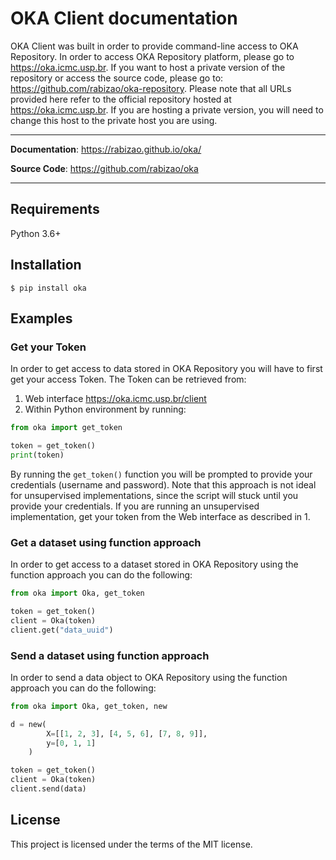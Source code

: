 # OKA Client documentation

OKA Client was built in order to provide command-line access to OKA Repository. In order to access OKA Repository platform, please go to <a href="https://oka.icmc.usp.br" target="_blank">https://oka.icmc.usp.br</a>. If you want to host a private version of the repository or access the source code, please go to: <a href="https://github.com/rabizao/oka-repository" target="_blank">https://github.com/rabizao/oka-repository</a>. 
Please note that all URLs provided here refer to the official repository hosted at <a href="https://oka.icmc.usp.br" target="_blank">https://oka.icmc.usp.br</a>. If you are hosting a private version, you will need to change this host to the private host you are using.

---

**Documentation**: <a href="https://rabizao.github.io/oka/" target="_blank">https://rabizao.github.io/oka/</a>

**Source Code**: <a href="https://github.com/rabizao/oka" target="_blank">https://github.com/rabizao/oka</a>

---

## Requirements

Python 3.6+

## Installation

```console
$ pip install oka
```

## Examples

### Get your Token
In order to get access to data stored in OKA Repository you will have to first get your access Token. The Token can be retrieved from:

1. Web interface <a href="https://oka.icmc.usp.br/client" target="_blank">https://oka.icmc.usp.br/client</a>
2. Within Python environment by running:
```Python
from oka import get_token

token = get_token()
print(token)
```
By running the `get_token()` function you will be prompted to provide your credentials (username and password). Note that this approach is not ideal for unsupervised implementations, since the script will stuck until you provide your credentials. If you are running an unsupervised implementation, get your token from the Web interface as described in 1.

### Get a dataset using function approach
In order to get access to a dataset stored in OKA Repository using the function approach you can do the following:

```Python
from oka import Oka, get_token

token = get_token()
client = Oka(token)
client.get("data_uuid")
```

### Send a dataset using function approach
In order to send a data object to OKA Repository using the function approach you can do the following:

```Python
from oka import Oka, get_token, new

d = new(
        X=[[1, 2, 3], [4, 5, 6], [7, 8, 9]],
        y=[0, 1, 1]
    )

token = get_token()
client = Oka(token)
client.send(data)
```

## License

This project is licensed under the terms of the MIT license.